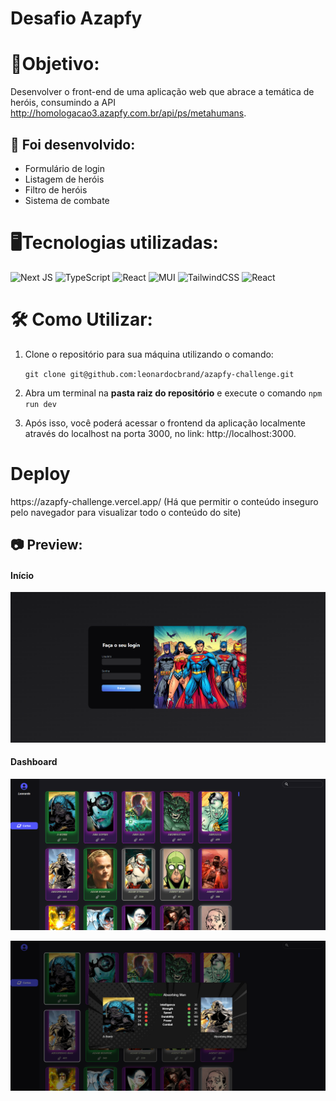 # Desafio Azapfy


# 🎯Objetivo:

Desenvolver o front-end de uma aplicação web que abrace a temática de heróis, consumindo a API <link>http://homologacao3.azapfy.com.br/api/ps/metahumans</link>.

## 🔧 Foi desenvolvido:

- Formulário de login
- Listagem de heróis
- Filtro de heróis
- Sistema de combate
  
# 🖥️Tecnologias utilizadas:

![Next JS](https://img.shields.io/badge/Next-black?style=for-the-badge&logo=next.js&logoColor=white)
![TypeScript](https://img.shields.io/badge/typescript-%23007ACC.svg?style=for-the-badge&logo=typescript&logoColor=white)
![React](https://img.shields.io/badge/react-%2320232a.svg?style=for-the-badge&logo=react&logoColor=%2361DAFB)
![MUI](https://img.shields.io/badge/MUI-%230081CB.svg?style=for-the-badge&logo=mui&logoColor=white)
![TailwindCSS](https://img.shields.io/badge/tailwindcss-%2338B2AC.svg?style=for-the-badge&logo=tailwind-css&logoColor=white)
![React](https://img.shields.io/badge/zustand-%2320232a.svg?style=for-the-badge&logo=react&logoColor=%2361DAFB)

# 🛠️ Como Utilizar:

1. Clone o repositório para sua máquina utilizando o comando:
  
	`git clone git@github.com:leonardocbrand/azapfy-challenge.git`

2. Abra um terminal na **pasta raiz do repositório** e execute o comando <code>npm run dev</code>

3. Após isso, você poderá acessar o frontend da aplicação localmente através do localhost na porta 3000, no link: <link>http://localhost:3000</link>.

# Deploy

<link>https://azapfy-challenge.vercel.app/</link> (Há que permitir o conteúdo inseguro pelo navegador para visualizar todo o conteúdo do site)

## 📷 Preview:

#### Início
![alt text](./public/previewImgs/tela1.png)

#### Dashboard
![alt text](./public/previewImgs/tela2.png)

![alt text](./public/previewImgs/tela3.png)


